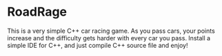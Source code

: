 # RoadRage
This is a very simple C++ car racing game. As you pass cars, your points increase and the difficulty gets harder with every car you pass. Install a simple IDE for C++, and just compile C++ source file and enjoy!
